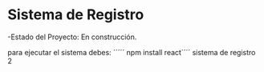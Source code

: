 <h1>Sistema de Registro</h1>

-Estado del Proyecto: En construcción.

para ejecutar el sistema debes:
´´´´´ npm install react´´´´
sistema de registro 2
